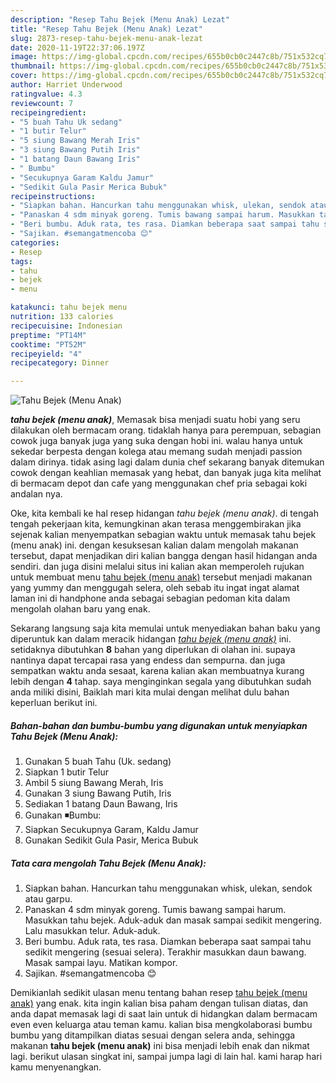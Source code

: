 ```yaml
---
description: "Resep Tahu Bejek (Menu Anak) Lezat"
title: "Resep Tahu Bejek (Menu Anak) Lezat"
slug: 2873-resep-tahu-bejek-menu-anak-lezat
date: 2020-11-19T22:37:06.197Z
image: https://img-global.cpcdn.com/recipes/655b0cb0c2447c8b/751x532cq70/tahu-bejek-menu-anak-foto-resep-utama.jpg
thumbnail: https://img-global.cpcdn.com/recipes/655b0cb0c2447c8b/751x532cq70/tahu-bejek-menu-anak-foto-resep-utama.jpg
cover: https://img-global.cpcdn.com/recipes/655b0cb0c2447c8b/751x532cq70/tahu-bejek-menu-anak-foto-resep-utama.jpg
author: Harriet Underwood
ratingvalue: 4.3
reviewcount: 7
recipeingredient:
- "5 buah Tahu Uk sedang"
- "1 butir Telur"
- "5 siung Bawang Merah Iris"
- "3 siung Bawang Putih Iris"
- "1 batang Daun Bawang Iris"
- " Bumbu"
- "Secukupnya Garam Kaldu Jamur"
- "Sedikit Gula Pasir Merica Bubuk"
recipeinstructions:
- "Siapkan bahan. Hancurkan tahu menggunakan whisk, ulekan, sendok atau garpu."
- "Panaskan 4 sdm minyak goreng. Tumis bawang sampai harum. Masukkan tahu bejek. Aduk-aduk dan masak sampai sedikit mengering. Lalu masukkan telur. Aduk-aduk."
- "Beri bumbu. Aduk rata, tes rasa. Diamkan beberapa saat sampai tahu sedikit mengering (sesuai selera). Terakhir masukkan daun bawang. Masak sampai layu. Matikan kompor."
- "Sajikan. #semangatmencoba 😊"
categories:
- Resep
tags:
- tahu
- bejek
- menu

katakunci: tahu bejek menu 
nutrition: 133 calories
recipecuisine: Indonesian
preptime: "PT14M"
cooktime: "PT52M"
recipeyield: "4"
recipecategory: Dinner

---
```



![Tahu Bejek (Menu Anak)](https://img-global.cpcdn.com/recipes/655b0cb0c2447c8b/751x532cq70/tahu-bejek-menu-anak-foto-resep-utama.jpg)

<b><i>tahu bejek (menu anak)</i></b>, Memasak bisa menjadi suatu hobi yang seru dilakukan oleh bermacam orang. tidaklah hanya para perempuan, sebagian cowok juga banyak juga yang suka dengan hobi ini. walau hanya untuk sekedar berpesta dengan kolega atau memang sudah menjadi passion dalam dirinya. tidak asing lagi dalam dunia chef sekarang banyak ditemukan cowok dengan keahlian memasak yang hebat, dan banyak juga kita melihat di bermacam depot dan cafe yang menggunakan chef pria sebagai koki andalan nya.

Oke, kita kembali ke hal resep hidangan <i>tahu bejek (menu anak)</i>. di tengah tengah pekerjaan kita, kemungkinan akan terasa menggembirakan jika sejenak kalian menyempatkan sebagian waktu untuk memasak tahu bejek (menu anak) ini. dengan kesuksesan kalian dalam mengolah makanan tersebut, dapat menjadikan diri kalian bangga dengan hasil hidangan anda sendiri. dan juga disini melalui situs ini kalian akan memperoleh rujukan untuk membuat menu <u>tahu bejek (menu anak)</u> tersebut menjadi makanan yang yummy dan menggugah selera, oleh sebab itu ingat ingat alamat laman ini di handphone anda sebagai sebagian pedoman kita dalam mengolah olahan baru yang enak.




Sekarang langsung saja kita memulai untuk menyediakan bahan baku yang diperuntuk kan dalam meracik hidangan <u><i>tahu bejek (menu anak)</i></u> ini. setidaknya dibutuhkan <b>8</b> bahan yang diperlukan di olahan ini. supaya nantinya dapat tercapai rasa yang endess dan sempurna. dan juga sempatkan waktu anda sesaat, karena kalian akan membuatnya kurang lebih dengan <b>4</b> tahap. saya menginginkan segala yang dibutuhkan sudah anda miliki disini, Baiklah mari kita mulai dengan melihat dulu bahan keperluan berikut ini.

<!--inarticleads1-->

##### Bahan-bahan dan bumbu-bumbu yang digunakan untuk menyiapkan Tahu Bejek (Menu Anak):

1. Gunakan 5 buah Tahu (Uk. sedang)
1. Siapkan 1 butir Telur
1. Ambil 5 siung Bawang Merah, Iris
1. Gunakan 3 siung Bawang Putih, Iris
1. Sediakan 1 batang Daun Bawang, Iris
1. Gunakan  ◾Bumbu:
1. Siapkan Secukupnya Garam, Kaldu Jamur
1. Gunakan Sedikit Gula Pasir, Merica Bubuk




<!--inarticleads2-->

##### Tata cara mengolah Tahu Bejek (Menu Anak):

1. Siapkan bahan. Hancurkan tahu menggunakan whisk, ulekan, sendok atau garpu.
1. Panaskan 4 sdm minyak goreng. Tumis bawang sampai harum. Masukkan tahu bejek. Aduk-aduk dan masak sampai sedikit mengering. Lalu masukkan telur. Aduk-aduk.
1. Beri bumbu. Aduk rata, tes rasa. Diamkan beberapa saat sampai tahu sedikit mengering (sesuai selera). Terakhir masukkan daun bawang. Masak sampai layu. Matikan kompor.
1. Sajikan. #semangatmencoba 😊




Demikianlah sedikit ulasan menu tentang bahan resep <u>tahu bejek (menu anak)</u> yang enak. kita ingin kalian bisa paham dengan tulisan diatas, dan anda dapat memasak lagi di saat lain untuk di hidangkan dalam bermacam even even keluarga atau teman kamu. kalian bisa mengkolaborasi bumbu bumbu yang ditampilkan diatas sesuai dengan selera anda, sehingga makanan <b>tahu bejek (menu anak)</b> ini bisa menjadi lebih enak dan nikmat lagi. berikut ulasan singkat ini, sampai jumpa lagi di lain hal. kami harap hari kamu menyenangkan.
